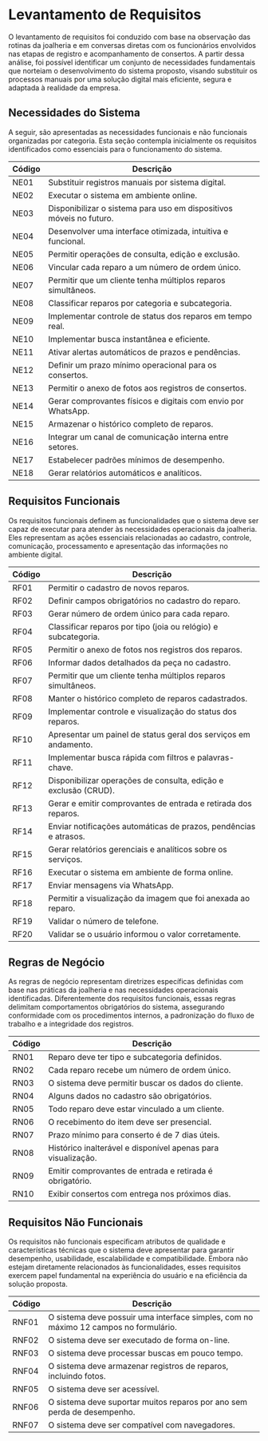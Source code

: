 # Levantamento de Requisitos

O levantamento de requisitos foi conduzido com base na observação das rotinas da joalheria e em conversas diretas com os funcionários envolvidos nas etapas de registro e acompanhamento de consertos. A partir dessa análise, foi possível identificar um conjunto de necessidades fundamentais que norteiam o desenvolvimento do sistema proposto, visando substituir os processos manuais por uma solução digital mais eficiente, segura e adaptada à realidade da empresa.

## Necessidades do Sistema

A seguir, são apresentadas as necessidades funcionais e não funcionais organizadas por categoria. Esta seção contempla inicialmente os requisitos identificados como essenciais para o funcionamento do sistema.

| Código | Descrição                                                                 |
|--------|---------------------------------------------------------------------------|
| NE01   | Substituir registros manuais por sistema digital.                        |
| NE02   | Executar o sistema em ambiente online.                                   |
| NE03   | Disponibilizar o sistema para uso em dispositivos móveis no futuro.      |
| NE04   | Desenvolver uma interface otimizada, intuitiva e funcional.              |
| NE05   | Permitir operações de consulta, edição e exclusão.                       |
| NE06   | Vincular cada reparo a um número de ordem único.                         |
| NE07   | Permitir que um cliente tenha múltiplos reparos simultâneos.             |
| NE08   | Classificar reparos por categoria e subcategoria.                        |
| NE09   | Implementar controle de status dos reparos em tempo real.                |
| NE10   | Implementar busca instantânea e eficiente.                               |
| NE11   | Ativar alertas automáticos de prazos e pendências.                       |
| NE12   | Definir um prazo mínimo operacional para os consertos.                   |
| NE13   | Permitir o anexo de fotos aos registros de consertos.                    |
| NE14   | Gerar comprovantes físicos e digitais com envio por WhatsApp.            |
| NE15   | Armazenar o histórico completo de reparos.                               |
| NE16   | Integrar um canal de comunicação interna entre setores.                  |
| NE17   | Estabelecer padrões mínimos de desempenho.                               |
| NE18   | Gerar relatórios automáticos e analíticos.                               |

## Requisitos Funcionais

Os requisitos funcionais definem as funcionalidades que o sistema deve ser capaz de executar para atender às necessidades operacionais da joalheria. Eles representam as ações essenciais relacionadas ao cadastro, controle, comunicação, processamento e apresentação das informações no ambiente digital.

| Código | Descrição                                                                 |
|--------|---------------------------------------------------------------------------|
| RF01   | Permitir o cadastro de novos reparos.                                     |
| RF02   | Definir campos obrigatórios no cadastro do reparo.                        |
| RF03   | Gerar número de ordem único para cada reparo.                             |
| RF04   | Classificar reparos por tipo (joia ou relógio) e subcategoria.            |
| RF05   | Permitir o anexo de fotos nos registros dos reparos.                      |
| RF06   | Informar dados detalhados da peça no cadastro.                            |
| RF07   | Permitir que um cliente tenha múltiplos reparos simultâneos.             |
| RF08   | Manter o histórico completo de reparos cadastrados.                       |
| RF09   | Implementar controle e visualização do status dos reparos.                |
| RF10   | Apresentar um painel de status geral dos serviços em andamento.          |
| RF11   | Implementar busca rápida com filtros e palavras-chave.                    |
| RF12   | Disponibilizar operações de consulta, edição e exclusão (CRUD).           |
| RF13   | Gerar e emitir comprovantes de entrada e retirada dos reparos.           |
| RF14   | Enviar notificações automáticas de prazos, pendências e atrasos.         |
| RF15   | Gerar relatórios gerenciais e analíticos sobre os serviços.              |
| RF16   | Executar o sistema em ambiente de forma online.                           |
| RF17   | Enviar mensagens via WhatsApp.                                            |
| RF18   | Permitir a visualização da imagem que foi anexada ao reparo.             |
| RF19   | Validar o número de telefone.                                             |
| RF20   | Validar se o usuário informou o valor corretamente.                       |

## Regras de Negócio

As regras de negócio representam diretrizes específicas definidas com base nas práticas da joalheria e nas necessidades operacionais identificadas. Diferentemente dos requisitos funcionais, essas regras delimitam comportamentos obrigatórios do sistema, assegurando conformidade com os procedimentos internos, a padronização do fluxo de trabalho e a integridade dos registros.

| Código | Descrição                                                                 |
|--------|---------------------------------------------------------------------------|
| RN01   | Reparo deve ter tipo e subcategoria definidos.                            |
| RN02   | Cada reparo recebe um número de ordem único.                              |
| RN03   | O sistema deve permitir buscar os dados do cliente.                       |
| RN04   | Alguns dados no cadastro são obrigatórios.                                |
| RN05   | Todo reparo deve estar vinculado a um cliente.                            |
| RN06   | O recebimento do item deve ser presencial.                                |
| RN07   | Prazo mínimo para conserto é de 7 dias úteis.                             |
| RN08   | Histórico inalterável e disponível apenas para visualização.             |
| RN09   | Emitir comprovantes de entrada e retirada é obrigatório.                  |
| RN10   | Exibir consertos com entrega nos próximos dias.                           |

## Requisitos Não Funcionais

Os requisitos não funcionais especificam atributos de qualidade e características técnicas que o sistema deve apresentar para garantir desempenho, usabilidade, escalabilidade e compatibilidade. Embora não estejam diretamente relacionados às funcionalidades, esses requisitos exercem papel fundamental na experiência do usuário e na eficiência da solução proposta.

| Código | Descrição                                                                 |
|--------|---------------------------------------------------------------------------|
| RNF01  | O sistema deve possuir uma interface simples, com no máximo 12 campos no formulário. |
| RNF02  | O sistema deve ser executado de forma on-line.                            |
| RNF03  | O sistema deve processar buscas em pouco tempo.                           |
| RNF04  | O sistema deve armazenar registros de reparos, incluindo fotos.           |
| RNF05  | O sistema deve ser acessível.                                             |
| RNF06  | O sistema deve suportar muitos reparos por ano sem perda de desempenho.  |
| RNF07  | O sistema deve ser compatível com navegadores.                            |

